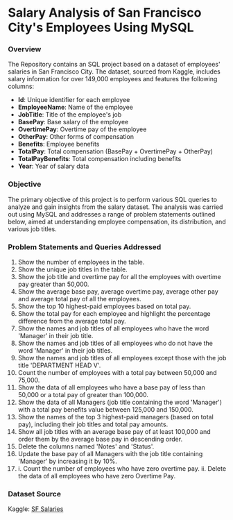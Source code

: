 # Salary Analysis of San Francisco City's Employees Using MySQL

### Overview
The Repository contains an SQL project based on a dataset of employees' salaries in San Francisco City. The dataset, sourced from Kaggle, includes salary information for over 149,000 employees and features the following columns:
* **Id**: Unique identifier for each employee
* **EmployeeName**: Name of the employee
* **JobTitle**: Title of the employee's job
* **BasePay**: Base salary of the employee
* **OvertimePay**: Overtime pay of the employee
* **OtherPay**: Other forms of compensation
* **Benefits**: Employee benefits
* **TotalPay**: Total compensation (BasePay + OvertimePay + OtherPay)
* **TotalPayBenefits**: Total compensation including benefits
* **Year**: Year of salary data


### Objective
The primary objective of this project is to perform various SQL queries to analyze and gain insights from the salary dataset. The analysis was carried out using MySQL and addresses a range of problem statements outlined below, aimed at understanding employee compensation, its distribution, and various job titles.


### Problem Statements and Queries Addressed
1.	Show the number of employees in the table.
2.	Show the unique job titles in the table.
3.	Show the job title and overtime pay for all the employees with overtime pay greater than 50,000.
4.	Show the average base pay, average overtime pay, average other pay and average total pay of all the employees.
5.	Show the top 10 highest-paid employees based on total pay.
6.	Show the total pay for each employee and highlight the percentage difference from the average total pay.
7.	Show the names and job titles of all employees who have the word 'Manager' in their job title.
8.	Show the names and job titles of all employees who do not have the word 'Manager' in their job titles.
9.	Show the names and job titles of all employees except those with the job title 'DEPARTMENT HEAD V'.
10.	Count the number of employees with a total pay between 50,000 and 75,000.
11.	Show the data of all employees who have a base pay of less than 50,000 or a total pay of greater than 100,000.
12.	Show the data of all Managers (job title containing the word 'Manager') with a total pay benefits value between 125,000 and 150,000.
13.	Show the names of the top 3 highest-paid managers (based on total pay), including their job titles and total pay amounts.
14.	Show all job titles with an average base pay of at least 100,000 and order them by the average base pay in descending order.
15.	Delete the columns named 'Notes' and 'Status'.
16.	Update the base pay of all Managers with the job title containing 'Manager' by increasing it by 10%.
17.	i.  Count the number of employees who have zero overtime pay.
    ii. Delete the data of all employees who have zero Overtime Pay.


### Dataset Source
Kaggle: [SF Salaries](https://www.kaggle.com/datasets/kaggle/sf-salaries)

